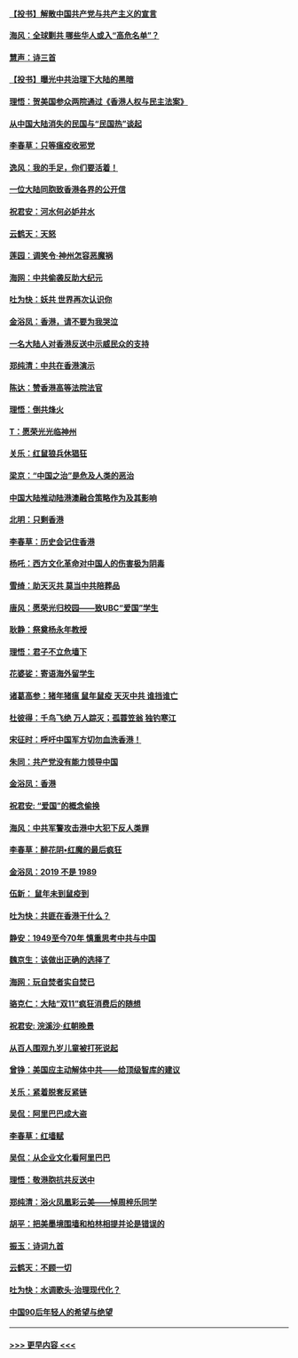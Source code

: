 #### [【投书】解散中国共产党与共产主义的宣言](../pages/nsc993/n11679177.md?t=11251822) 
#### [海风：全球剿共 哪些华人或入“高危名单”？](../pages/nsc993/n11678617.md?t=11251822) 
#### [慧声：诗三首](../pages/nsc993/n11678848.md?t=11251822) 
#### [【投书】曝光中共治理下大陆的黑暗](../pages/nsc993/n11678674.md?t=11251822) 
#### [理悟：贺美国参众两院通过《香港人权与民主法案》](../pages/nsc993/n11678104.md?t=11251822) 
#### [从中国大陆消失的民国与“民国热”谈起](../pages/nsc993/n11678075.md?t=11251822) 
#### [李春草：只等瘟疫收邪党](../pages/nsc993/n11677308.md?t=11251822) 
#### [逸风：我的手足，你们要活着！](../pages/nsc993/n11676352.md?t=11251822) 
#### [一位大陆同胞致香港各界的公开信](../pages/nsc993/n11675761.md?t=11251822) 
#### [祝君安：河水何必妒井水](../pages/nsc993/n11675746.md?t=11251822) 
#### [云鹤天：天怒](../pages/nsc993/n11675718.md?t=11251822) 
#### [莲园：调笑令‧神州怎容恶魔祸](../pages/nsc993/n11675648.md?t=11251822) 
#### [海网：中共偷袭反助大纪元](../pages/nsc993/n11673515.md?t=11251822) 
#### [吐为快：妖共 世界再次认识你](../pages/nsc993/n11673506.md?t=11251822) 
#### [金浴凤：香港，请不要为我哭泣](../pages/nsc993/n11673248.md?t=11251822) 
#### [一名大陆人对香港反送中示威民众的支持](../pages/nsc993/n11672615.md?t=11251822) 
#### [郑纯清：中共在香港演示](../pages/nsc993/n11670539.md?t=11251822) 
#### [陈达：赞香港高等法院法官](../pages/nsc993/n11669542.md?t=11251822) 
#### [理悟：倒共烽火](../pages/nsc993/n11668844.md?t=11251822) 
#### [T：愿荣光光临神州](../pages/nsc993/n11668421.md?t=11251822) 
#### [关乐：红鼠狼兵休猖狂](../pages/nsc993/n11668378.md?t=11251822) 
#### [梁京：“中国之治”是危及人类的恶治](../pages/nsc993/n11668328.md?t=11251822) 
#### [中国大陆推动陆港澳融合策略作为及其影响](../pages/nsc993/n11668157.md?t=11251822) 
#### [北明：只剩香港](../pages/nsc993/n11668002.md?t=11251822) 
#### [李春草：历史会记住香港](../pages/nsc993/n11667927.md?t=11251822) 
#### [杨吒：西方文化革命对中国人的伤害极为阴毒](../pages/nsc993/n11664521.md?t=11251822) 
#### [雪绮：助天灭共 莫当中共陪葬品](../pages/nsc993/n11662650.md?t=11251822) 
#### [唐风：愿荣光归校园——致UBC“爱国”学生](../pages/nsc993/n11662194.md?t=11251822) 
#### [耿静：祭奠杨永年教授](../pages/nsc993/n11662514.md?t=11251822) 
#### [理悟：君子不立危墙下](../pages/nsc993/n11662172.md?t=11251822) 
#### [花婆娑：寄语海外留学生](../pages/nsc993/n11662121.md?t=11251822) 
#### [诸葛高参：猪年猪瘟 鼠年鼠疫 天灭中共 谁挡谁亡](../pages/nsc993/n11661980.md?t=11251822) 
#### [杜彼得：千鸟飞绝 万人踪灭；孤蓑笠翁 独钓寒江](../pages/nsc993/n11661170.md?t=11251822) 
#### [宋征时：呼吁中国军方切勿血洗香港！](../pages/nsc993/n11415318.md?t=11251822) 
#### [朱同：共产党没有能力领导中国](../pages/nsc993/n11660421.md?t=11251822) 
#### [金浴凤：香港](../pages/nsc993/n11660419.md?t=11251822) 
#### [祝君安: “爱国”的概念偷换](../pages/nsc993/n11659706.md?t=11251822) 
#### [海风：中共军警攻击港中大犯下反人类罪](../pages/nsc993/n11659632.md?t=11251822) 
#### [李春草：醉花阴•红魔的最后疯狂](../pages/nsc993/n11659287.md?t=11251822) 
#### [金浴凤：2019 不是 1989](../pages/nsc993/n11657663.md?t=11251822) 
#### [伍新： 鼠年未到鼠疫到](../pages/nsc993/n11655098.md?t=11251822) 
#### [吐为快：共匪在香港干什么？](../pages/nsc993/n11654891.md?t=11251822) 
#### [静安：1949至今70年 慎重思考中共与中国](../pages/nsc993/n11651244.md?t=11251822) 
#### [魏京生：该做出正确的选择了](../pages/nsc993/n11653084.md?t=11251822) 
#### [海网：玩自焚者实自焚已](../pages/nsc993/n11652423.md?t=11251822) 
#### [骆克仁：大陆“双11”疯狂消费后的随想](../pages/nsc993/n11652305.md?t=11251822) 
#### [祝君安: 浣溪沙·红朝晚景](../pages/nsc993/n11652258.md?t=11251822) 
#### [从百人围观九岁儿童被打死说起](../pages/nsc993/n11651030.md?t=11251822) 
#### [曾铮：美国应主动解体中共——给顶级智库的建议](../pages/nsc993/n11649888.md?t=11251822) 
#### [关乐：紧着脱套反紧链](../pages/nsc993/n11649069.md?t=11251822) 
#### [吴侃：阿里巴巴成大盗](../pages/nsc993/n11645523.md?t=11251822) 
#### [李春草：红墙赋](../pages/nsc993/n11646389.md?t=11251822) 
#### [吴侃：从企业文化看阿里巴巴](../pages/nsc993/n11645476.md?t=11251822) 
#### [理悟：敬港胞抗共反送中](../pages/nsc993/n11645466.md?t=11251822) 
#### [郑纯清：浴火凤凰彩云美——悼周梓乐同学](../pages/nsc993/n11645155.md?t=11251822) 
#### [胡平：把美墨境围墙和柏林相提并论是错误的](../pages/nsc993/n11645134.md?t=11251822) 
#### [振玉：诗词九首](../pages/nsc993/n11644081.md?t=11251822) 
#### [云鹤天：不顾一切](../pages/nsc993/n11643508.md?t=11251822) 
#### [吐为快：水调歌头·治理现代化？](../pages/nsc993/n11643485.md?t=11251822) 
#### [中国90后年轻人的希望与绝望](../pages/nsc993/n11642317.md?t=11251822) 

----
#### [ >>> 更早内容 <<< ](../indexes/nsc993-earlier.md)
